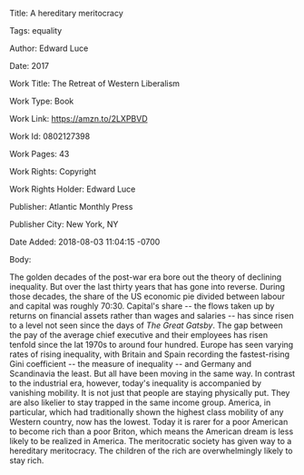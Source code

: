Title:  A hereditary meritocracy

Tags:   equality

Author: Edward Luce

Date:   2017

Work Title: The Retreat of Western Liberalism

Work Type: Book

Work Link: https://amzn.to/2LXPBVD

Work Id: 0802127398

Work Pages: 43

Work Rights: Copyright

Work Rights Holder: Edward Luce

Publisher: Atlantic Monthly Press

Publisher City: New York, NY

Date Added: 2018-08-03 11:04:15 -0700

Body: 

The golden decades of the post-war era bore out the theory of declining inequality. But over the last thirty years that has gone into reverse. During those decades, the share of the US economic pie divided between labour and capital was roughly 70:30. Capital's share -- the flows taken up by returns on financial assets rather than wages and salaries -- has since risen to a level not seen since the days of *The Great Gatsby*. The gap between the pay of the average chief executive and their employees has risen tenfold since the lat 1970s to around four hundred. Europe has seen varying rates of rising inequality, with Britain and Spain recording the fastest-rising Gini coefficient -- the measure of inequality -- and Germany and Scandinavia the least. But all have been moving in the same way. In contrast to the industrial era, however, today's inequality is accompanied by vanishing mobility. It is not just that people are staying physically put. They are also likelier to stay trapped in the same income group. America, in particular, which had traditionally shown the highest class mobility of any Western country, now has the lowest. Today it is rarer for a poor American to become rich than a poor Briton, which means the American dream is less likely to be realized in America. The meritocratic society has given way to a hereditary meritocracy. The children of the rich are overwhelmingly likely to stay rich. 

